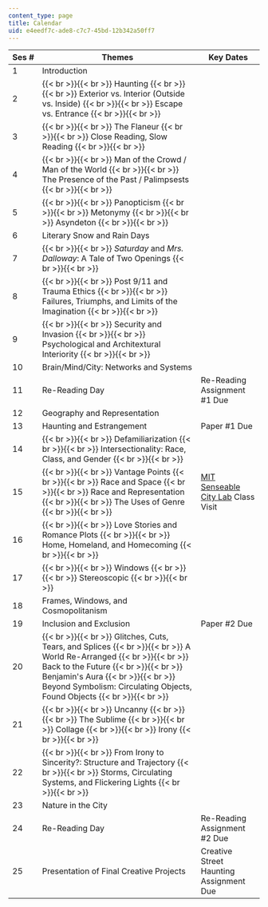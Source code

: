 ```yaml
---
content_type: page
title: Calendar
uid: e4eedf7c-ade8-c7c7-45bd-12b342a50ff7
---
```


| Ses # | Themes | Key Dates |
| --- | --- | --- |
| 1 | Introduction | &nbsp; |
| 2 |  {{< br >}}{{< br >}} Haunting {{< br >}}{{< br >}} Exterior vs. Interior (Outside vs. Inside) {{< br >}}{{< br >}} Escape vs. Entrance {{< br >}}{{< br >}}  | &nbsp; |
| 3 |  {{< br >}}{{< br >}} The Flaneur {{< br >}}{{< br >}} Close Reading, Slow Reading {{< br >}}{{< br >}}  | &nbsp; |
| 4 |  {{< br >}}{{< br >}} Man of the Crowd / Man of the World {{< br >}}{{< br >}} The Presence of the Past / Palimpsests {{< br >}}{{< br >}}  | &nbsp; |
| 5 |  {{< br >}}{{< br >}} Panopticism {{< br >}}{{< br >}} Metonymy {{< br >}}{{< br >}} Asyndeton {{< br >}}{{< br >}}  | &nbsp; |
| 6 | Literary Snow and Rain Days | &nbsp; |
| 7 |  {{< br >}}{{< br >}} _Saturday_ and _Mrs. Dalloway_: A Tale of Two Openings {{< br >}}{{< br >}}  | &nbsp; |
| 8 |  {{< br >}}{{< br >}} Post 9/11 and Trauma Ethics {{< br >}}{{< br >}} Failures, Triumphs, and Limits of the Imagination {{< br >}}{{< br >}}  | &nbsp; |
| 9 |  {{< br >}}{{< br >}} Security and Invasion {{< br >}}{{< br >}} Psychological and Architextural Interiority {{< br >}}{{< br >}}  | &nbsp; |
| 10 | Brain/Mind/City: Networks and Systems | &nbsp; |
| 11 | Re-Reading Day | Re-Reading Assignment #1 Due |
| 12 | Geography and Representation | &nbsp; |
| 13 | Haunting and Estrangement | Paper #1 Due |
| 14 |  {{< br >}}{{< br >}} Defamiliarization {{< br >}}{{< br >}} Intersectionality: Race, Class, and Gender {{< br >}}{{< br >}}  | &nbsp; |
| 15 |  {{< br >}}{{< br >}} Vantage Points {{< br >}}{{< br >}} Race and Space {{< br >}}{{< br >}} Race and Representation {{< br >}}{{< br >}} The Uses of Genre {{< br >}}{{< br >}}  | [MIT Senseable City Lab](http://senseable.mit.edu/) Class Visit |
| 16 |  {{< br >}}{{< br >}} Love Stories and Romance Plots {{< br >}}{{< br >}} Home, Homeland, and Homecoming {{< br >}}{{< br >}}  | &nbsp; |
| 17 |  {{< br >}}{{< br >}} Windows {{< br >}}{{< br >}} Stereoscopic {{< br >}}{{< br >}}  | &nbsp; |
| 18 | Frames, Windows, and Cosmopolitanism | &nbsp; |
| 19 | Inclusion and Exclusion | Paper #2 Due |
| 20 |  {{< br >}}{{< br >}} Glitches, Cuts, Tears, and Splices {{< br >}}{{< br >}} A World Re-Arranged {{< br >}}{{< br >}} Back to the Future {{< br >}}{{< br >}} Benjamin's Aura {{< br >}}{{< br >}} Beyond Symbolism: Circulating Objects, Found Objects {{< br >}}{{< br >}}  | &nbsp; |
| 21 |  {{< br >}}{{< br >}} Uncanny {{< br >}}{{< br >}} The Sublime {{< br >}}{{< br >}} Collage {{< br >}}{{< br >}} Irony {{< br >}}{{< br >}}  | &nbsp; |
| 22 |  {{< br >}}{{< br >}} From Irony to Sincerity?: Structure and Trajectory {{< br >}}{{< br >}} Storms, Circulating Systems, and Flickering Lights {{< br >}}{{< br >}}  | &nbsp; |
| 23 | Nature in the City | &nbsp; |
| 24 | Re-Reading Day | Re-Reading Assignment #2 Due |
| 25 | Presentation of Final Creative Projects | Creative Street Haunting Assignment Due